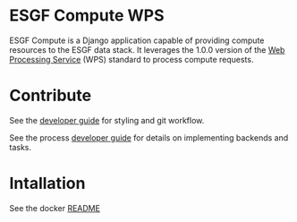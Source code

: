 # ESGF Compute WPS

ESGF Compute is a Django application capable of providing compute resources to
the ESGF data stack. It leverages the 1.0.0 version of the [Web Processing Service](http://www.opengeospatial.org/standards/wps>) (WPS)
standard to process compute requests.

# Contribute

See the [developer guide](DEVELOPER.md) for styling and git workflow.

See the process [developer guide](compute/wps/DEVELOPER.md) for details
on implementing backends and tasks.

# Intallation

See the docker [README](docker#docker)
